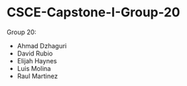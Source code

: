 # CSCE-Capstone-I-Group-20

Group 20:

- Ahmad Dzhaguri
- David Rubio
- Elijah Haynes
- Luis Molina
- Raul Martinez

